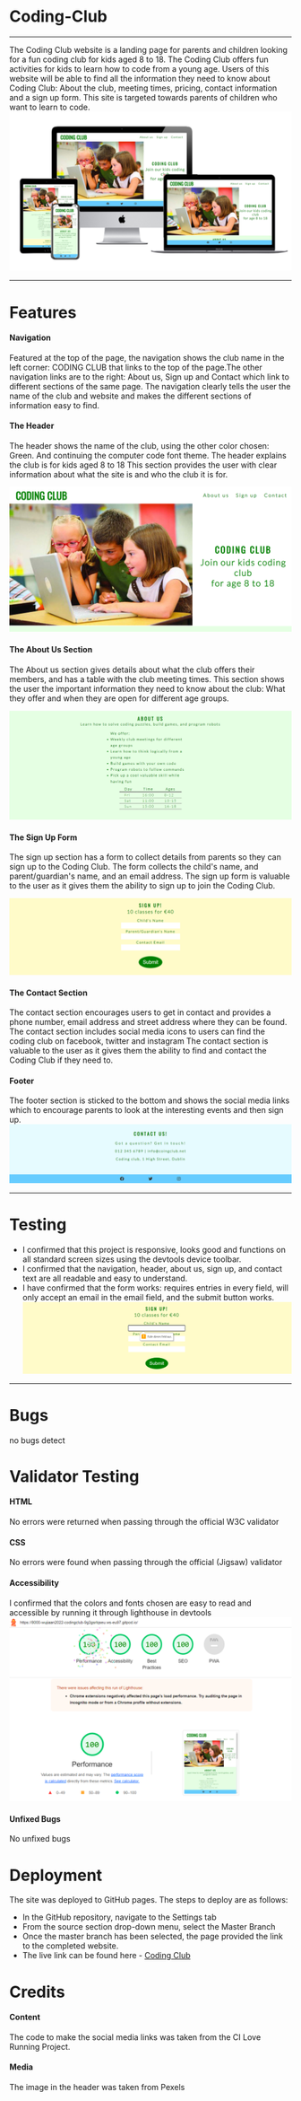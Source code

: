 # Coding-Club
---
The Coding Club website is a landing page for parents and children looking for a fun coding club for kids aged 8 to 18. The Coding Club offers fun activities for kids to learn how to code from a young age.
Users of this website will be able to find all the information they need to know about Coding Club: About the club, meeting times, pricing, contact information and a sign up form. This site is targeted towards parents of children who want to learn to code.
![img with different screen size](/assets/image/pp1_readme.jpg)
___
# Features
#### Navigation
Featured at the top of the page, the navigation shows the club name in the left corner: CODING CLUB that links to the top of the page.The other navigation links are to the right: About us, Sign up and Contact which link to different sections of the same page.
The navigation clearly tells the user the name of the club and website and makes the different sections of information easy to find.
#### The Header
The header shows the name of the club, using the other color chosen: Green. And continuing the computer code font theme.
The header explains the club is for kids aged 8 to 18
This section provides the user with clear information about what the site is and who the club it is for.

![img of navigation and header](/assets/image/coding%20club1.PNG)

#### The About Us Section
The About us section gives details about what the club offers their members, and has a table with the club meeting times.
This section shows the user the important information they need to know about the club: What they offer and when they are open for different age groups.

![img of about us](/assets/image/about%20us.PNG)
#### The Sign Up Form
The sign up section has a form to collect details from parents so they can sign up to the Coding Club. The form collects the child's name, and parent/guardian's name, and an email address.
The sign up form is valuable to the user as it gives them the ability to sign up to join the Coding Club.

![img of sign up](/assets/image/sign%20up.PNG)
#### The Contact Section
The contact section encourages users to get in contact and provides a phone number, email address and street address where they can be found.
The contact section includes social media icons to users can find the coding club on facebook, twitter and instagram
The contact section is valuable to the user as it gives them the ability to find and contact the Coding Club if they need to.
#### Footer
The footer section is sticked to the bottom and shows the social media links which to encourage parents to look at the interesting events and then sign up.
![img of contact and footer](/assets/image/contact%20us%20and%20footer.PNG)
___
# Testing

- I confirmed that this project is responsive, looks good and functions on all standard screen sizes using the devtools device toolbar.
- I confirmed that the navigation, header, about us, sign up, and contact text are all readable and easy to understand.
- I have confirmed that the form works: requires entries in every field, will only accept an email in the email field, and the submit button works.
![img of form validation](/assets/image/form%20validation.png)
___
# Bugs
no bugs detect

# Validator Testing

#### HTML
No errors were returned when passing through the official W3C validator

#### CSS
No errors were found when passing through the official (Jigsaw) validator

#### Accessibility
I confirmed that the colors and fonts chosen are easy to read and accessible by running it through lighthouse in devtools
![img of lighthouse](/assets/image/lighthouse.PNG)
#### Unfixed Bugs
No unfixed bugs
# Deployment
The site was deployed to GitHub pages. The steps to deploy are as follows:
- In the GitHub repository, navigate to the Settings tab
- From the source section drop-down menu, select the Master Branch
- Once the master branch has been selected, the page provided the link to the completed website.
- The live link can be found here - [Coding Club](https://8000-wujiaan2022-codingclub-9g3gsrlqseu.ws-eu97.gitpod.io/)
# Credits
#### Content
The code to make the social media links was taken from the CI Love Running Project.
#### Media
The image in the header was taken from Pexels




